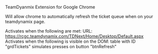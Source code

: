 TeamDyanmix Extension for Google Chrome

Will allow chrome to automatically refresh the ticket queue when on your teamdynamix page.

Activates when the following are met:
URL: https://rcgc.teamdynamix.com/TDNext/Home/Desktop/Default.aspx
Activates when the following is visible on the DOM: table with ID "grdTickets"
simulates presses on button "btnRefresh"
